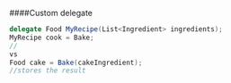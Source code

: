 
####Custom delegate
```C#
delegate Food MyRecipe(List<Ingredient> ingredients);
MyRecipe cook = Bake;
//
vs
Food cake = Bake(cakeIngredient);
//stores the result
```



